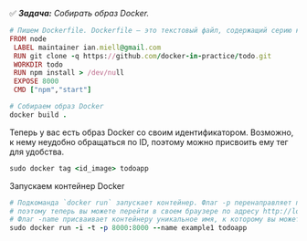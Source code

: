 :white_check_mark: _**Задача:** <a name='1'>Собирать образ Docker</a>._

```ruby
# Пишем Dockerfile. Dockerfile – это текстовый файл, содержащий серию команд.
FROM node
 LABEL maintainer ian.miell@gmail.com
 RUN git clone -q https://github.com/docker-in-practice/todo.git
 WORKDIR todo
 RUN npm install > /dev/null
 EXPOSE 8000
 CMD ["npm","start"]

# Собираем образ Docker
docker build .
```

Теперь у вас есть образ Docker со своим идентификатором. 
Возможно, к нему неудобно обращаться по ID, поэтому можно присвоить ему тег для удобства.

```ruby
sudo docker tag <id_image> todoapp
```

Запускаем контейнер Docker

```ruby
# Подкоманда `docker run` запускает контейнер. Флаг -p перенаправляет порт контейнера 8000 в порт 8000 на хост-компьютере,
# поэтому теперь вы можете перейти в своем браузере по адресу http://localhost:8000 для просмотра приложения.
# Флаг -name присваивает контейнеру уникальное имя, к которому вы можете обратиться позже для удобства. Последний аргумент – это имя образа
sudo docker run -i -t -p 8000:8000 --name example1 todoapp
```
